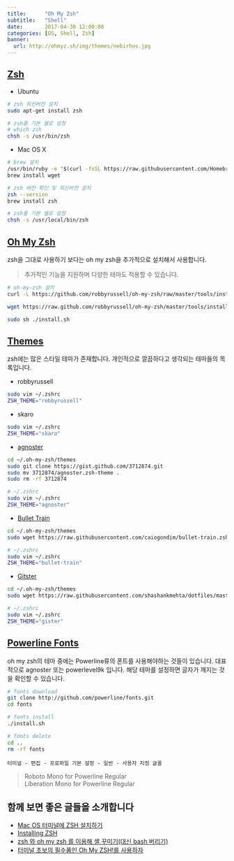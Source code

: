```yaml
---
title:      "Oh My Zsh"
subtitle:   "Shell"
date:       2017-04-30 12:00:00
categories: [OS, Shell, Zsh]
banner:
  url: http://ohmyz.sh/img/themes/nebirhos.jpg
---
```


## [Zsh](http://www.zsh.org/)  

- Ubuntu  

```bash
# zsh 최신버전 설치
sudo apt-get install zsh

# zsh를 기본 쉘로 설정
# which zsh
chsh -s /usr/bin/zsh
```

- Mac OS X  

```bash
# brew 설치
/usr/bin/ruby -e "$(curl -fsSL https://raw.githubusercontent.com/Homebrew/install/master/install)"
brew install wget

# zsh 버전 확인 및 최신버전 설치
zsh --version
brew install zsh

# zsh를 기본 쉘로 설정
chsh -s /usr/local/bin/zsh
```

## [Oh My Zsh](http://ohmyz.sh/)  
zsh을 그대로 사용하기 보다는 oh my zsh을 추가적으로 설치해서 사용합니다.

> 추가적인 기능을 지원하며 다양한 테마도 적용할 수 있습니다.

```bash
# oh-my-zsh 설치
curl -L https://github.com/robbyrussell/oh-my-zsh/raw/master/tools/install.sh | sh

wget https://raw.github.com/robbyrussell/oh-my-zsh/master/tools/install.sh -O - | sh

sudo sh ./install.sh
```

## [Themes](https://zshthem.es/all/)  
zsh에는 많은 스타일 테마가 존재합니다. 개인적으로 깔끔하다고 생각되는 테마들의 목록입니다.  
- robbyrussell  

```bash
sudo vim ~/.zshrc
ZSH_THEME="robbyrussell"
```

- skaro  

```bash
sudo vim ~/.zshrc
ZSH_THEME="skaro"
```
- [agnoster](https://github.com/agnoster/agnoster-zsh-theme)  

```bash
cd ~/.oh-my-zsh/themes
sudo git clone https://gist.github.com/3712874.git
sudo mv 3712874/agnoster.zsh-theme .
sudo rm -rf 3712874

# ~/.zshrc  
sudo vim ~/.zshrc
ZSH_THEME="agnoster"  
```

- [Bullet Train](https://github.com/caiogondim/bullet-train.zsh)  

```bash
cd ~/.oh-my-zsh/themes
sudo wget https://raw.githubusercontent.com/caiogondim/bullet-train.zsh/master/bullet-train.zsh-theme  

# ~/.zshrc  
sudo vim ~/.zshrc
ZSH_THEME="bullet-train"  
```

- [Gitster](https://github.com/shashankmehta/dotfiles/blob/master/thesetup/zsh/.oh-my-zsh/custom/themes/gitster.zsh-theme)  

```bash
cd ~/.oh-my-zsh/themes
sudo wget https://raw.githubusercontent.com/shashankmehta/dotfiles/master/thesetup/zsh/.oh-my-zsh/custom/themes/gitster.zsh-theme

# ~/.zshrc  
sudo vim ~/.zshrc
ZSH_THEME="gister"  
```

## [Powerline Fonts](https://github.com/powerline/fonts)  
oh my zsh의 테마 중에는 Powerline류의 폰트를 사용해야하는 것들이 있습니다. 대표적으로 agnoster 또는 powerlevel9k 입니다. 해당 테마를 설정하면 글자가 깨지는 것을 확인할 수 있습니다.  

```bash
# fonts download
git clone http://github.com/powerline/fonts.git
cd fonts

# fonts install
./install.sh

# fonts delete
cd ..
rm -rf fonts
```

`터미널 - 편집 - 프로파일 기본 설정 - 일반 - 사용자 지정 글꼴`  
> Roboto Mono for Powerline Regular  
> Liberation Mono for Powerline Regular  


## 함께 보면 좋은 글들을 소개합니다  
- [Mac OS 터미널에 ZSH 설치하기](http://thdev.tech/mac/2016/05/01/Mac-ZSH-Install.html)  
- [Installing ZSH](https://github.com/robbyrussell/oh-my-zsh/wiki/Installing-ZSH)  
- [zsh 와 oh my zsh 를 이용해 셸 꾸미기(대신 bash 버리기)](https://youngbin.xyz/blog//2015/05/17/using-zsh-and-oh-my-zsh-instead-of-bash-for-shell-customizing.html)  
- [터미널 초보의 필수품인 Oh My ZSH!를 사용하자 ](https://nolboo.kim/blog/2015/08/21/oh-my-zsh/)  
